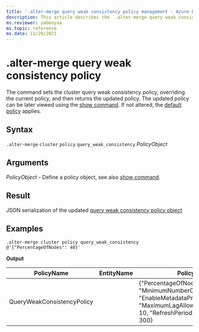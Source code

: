 ```yaml
---
title: '.alter-merge query weak consistency policy management - Azure Data Explorer'
description: This article describes the `.alter-merge query weak consistency policy` command in Azure Data Explorer.
ms.reviewer: yabenyaa
ms.topic: reference
ms.date: 11/29/2021
---
```

# .alter-merge query weak consistency policy

The command sets the cluster query weak consistency policy, overriding the current
policy, and then returns the updated policy. The updated policy can be later viewed using the [show command](show-query-weak-consistency-policy.md). If not altered, the [default policy](./query-weak-consistency-policy.md#default-policy) applies.

## Syntax

`.alter-merge` `cluster` `policy` `query_weak_consistency` *PolicyObject*

## Arguments

*PolicyObject* - Define a policy object, see also [show command](show-query-weak-consistency-policy.md).

## Result

JSON serialization of the updated [query weak consistency policy object](./query-weak-consistency-policy.md#the-policy-object) 

## Examples

<!-- csl -->
```
.alter-merge cluster policy query_weak_consistency @'{"PercentageOfNodes": 40}'
```
**Output**

|PolicyName|EntityName|Policy|ChildEntities|EntityType|
|---|---|---|---|---|
|QueryWeakConsistencyPolicy||{"PercentageOfNodes": 40, "MinimumNumberOfNodes": 2 "EnableMetadataPrefetch": false, "MaximumLagAllowedInMinutes": 10, "RefreshPeriodInSeconds": 300}| |Cluster
